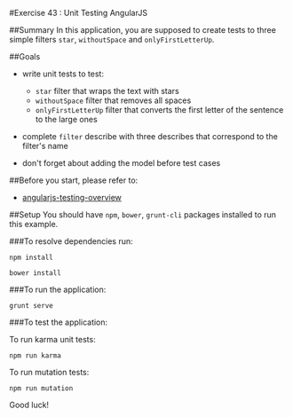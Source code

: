 #Exercise 43 : Unit Testing AngularJS

##Summary
In this application, you are supposed to create tests to three simple filters `star`, `withoutSpace` and `onlyFirstLetterUp`.

##Goals
* write unit tests to test:
    * `star` filter that wraps the text with stars
    * `withoutSpace` filter that removes all spaces
    * `onlyFirstLetterUp` filter that converts the first letter of the sentence to the large ones
    
* complete `filter` describe with three describes that correspond to the filter's name 
* don't forget about adding the model before test cases

##Before you start, please refer to:
* [angularjs-testing-overview](https://egghead.io/lessons/angularjs-testing-overview)

##Setup
 You should have `npm`, `bower`, `grunt-cli`  packages installed to run this example.
 
###To resolve dependencies run:

```
npm install
```

```
bower install
```

###To run the application:

```
grunt serve
```

###To test the application:


To run karma unit tests:

```
npm run karma
```

To run mutation tests:

```
npm run mutation
```

Good luck!
